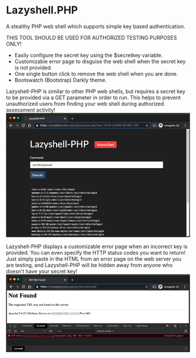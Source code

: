 # Lazyshell.PHP
A stealthy PHP web shell which supports simple key based authentication.

THIS TOOL SHOULD BE USED FOR AUTHORIZED TESTING PURPOSES ONLY!

* Easily configure the secret key using the $secretkey variable.
* Customizable error page to disguise the web shell when the secret key is not provided.
* One single button click to remove the web shell when you are done.
* Bootswatch (Bootstrap) Darkly theme.

Lazyshell-PHP is similar to other PHP web shells, but requires a secret key to be provided via a GET parameter in order to run. This helps to prevent unauthorized users from finding your web shell during authorized assessment activity!
![Screenshot](https://raw.githubusercontent.com/joeylane/Lazyshell-PHP/master/screenshot.png)

Lazyshell-PHP displays a customizable error page when an incorrect key is provided. You can even specify the HTTP status codes you want to return! Just simply paste in the HTML from an error page on the web server you are testing, and Lazyshell-PHP will be hidden away from anyone who doesn't have your secret key!
![Screenshot](https://raw.githubusercontent.com/joeylane/Lazyshell-PHP/master/screenshot-errorpage.png)
